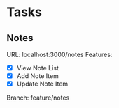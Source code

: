 # Tasks

## Notes

URL: localhost:3000/notes
Features:

- [x] View Note List
- [x] Add Note Item
- [x] Update Note Item

Branch: feature/notes